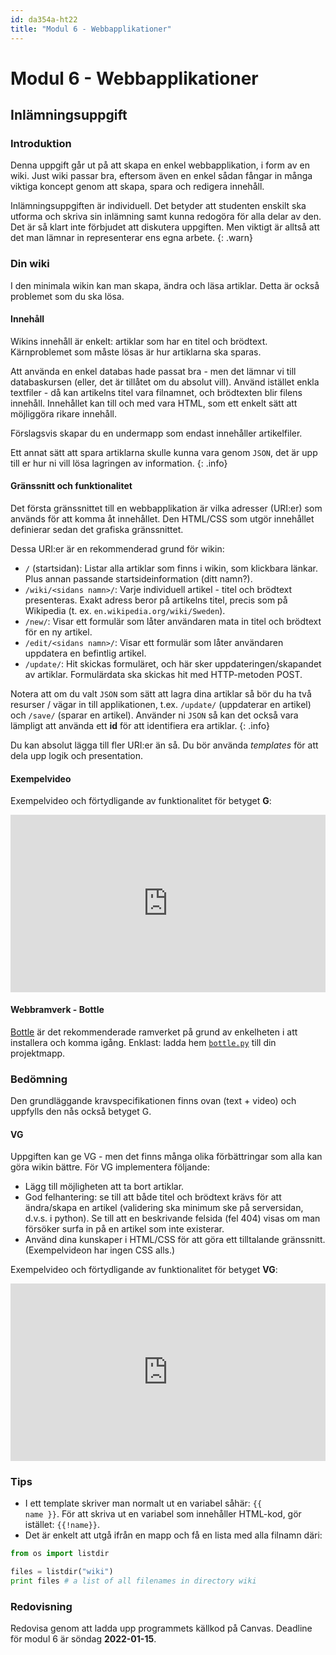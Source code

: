 ```yaml
---
id: da354a-ht22
title: "Modul 6 - Webbapplikationer"
---
```


# Modul 6 - Webbapplikationer

## Inlämningsuppgift

### Introduktion

Denna uppgift går ut på att skapa en enkel webbapplikation, i form av en wiki. Just wiki passar bra, eftersom även en enkel sådan fångar in många viktiga koncept genom att skapa, spara och redigera innehåll.

Inlämningsuppgiften är individuell. Det betyder att studenten enskilt ska utforma och skriva sin inlämning samt kunna redogöra för alla delar av den. Det är så klart inte förbjudet att diskutera uppgiften. Men viktigt är alltså att det man lämnar in representerar ens egna arbete.
{: .warn}

### Din wiki

I den minimala wikin kan man skapa, ändra och läsa artiklar. Detta är också problemet som du ska lösa.

#### Innehåll

Wikins innehåll är enkelt: artiklar som har en titel och brödtext. Kärnproblemet som måste lösas är hur artiklarna ska sparas.

Att använda en enkel databas hade passat bra - men det lämnar vi till databaskursen (eller, det är tillåtet om du absolut vill). Använd istället enkla textfiler - då kan artikelns titel vara filnamnet, och brödtexten blir filens innehåll. Innehållet kan till och med vara HTML, som ett enkelt sätt att möjliggöra rikare innehåll.

Förslagsvis skapar du en undermapp som endast innehåller artikelfiler.

Ett annat sätt att spara artiklarna skulle kunna vara genom `JSON`, det är upp till er hur ni vill lösa lagringen av information.
{: .info}

#### Gränssnitt och funktionalitet

Det första gränssnittet till en webbapplikation är vilka adresser (URI:er) som används för att komma åt innehållet. Den HTML/CSS som utgör innehållet definierar sedan det grafiska gränssnittet.

Dessa URI:er är en rekommenderad grund för wikin:

* `/` (startsidan): Listar alla artiklar som finns i wikin, som klickbara länkar. Plus annan passande startsideinformation (ditt namn?).
* `/wiki/<sidans namn>/`: Varje individuell artikel - titel och brödtext presenteras. Exakt adress beror på artikelns titel, precis som på Wikipedia (t. ex. `en.wikipedia.org/wiki/Sweden`).
* `/new/`: Visar ett formulär som låter användaren mata in titel och brödtext för en ny artikel.
* `/edit/<sidans namn>/`: Visar ett formulär som låter användaren uppdatera en befintlig artikel.
* `/update/`: Hit skickas formuläret, och här sker uppdateringen/skapandet av artiklar. Formulärdata ska skickas hit med HTTP-metoden POST.

Notera att om du valt `JSON` som sätt att lagra dina artiklar så bör du ha två resurser / vägar in till applikationen, t.ex. `/update/` (uppdaterar en artikel) och `/save/` (sparar en artikel). Använder ni `JSON` så kan det också vara lämpligt att använda ett **id** för att identifiera era artiklar.
{: .info}

Du kan absolut lägga till fler URI:er än så. Du bör använda _templates_ för att dela upp logik och presentation.

#### Exempelvideo

Exempelvideo och förtydligande av funktionalitet för betyget **G**:

<div class="video-frame">
    <div style="left: 0; width: 100%; height: 0; position: relative; padding-bottom: 56.25%;"><iframe src="https://www.youtube.com/embed/cPR-wAgrXbk?rel=0" style="top: 0; left: 0; width: 100%; height: 100%; position: absolute; border: 0;" allowfullscreen scrolling="no" allow="accelerometer; clipboard-write; encrypted-media; gyroscope; picture-in-picture;"></iframe></div>
</div>

#### Webbramverk - Bottle

[Bottle](http://bottlepy.org/) är det rekommenderade ramverket på grund av enkelheten i att installera och komma igång. Enklast: ladda hem [`bottle.py`](http://bottlepy.org/bottle.py) till din projektmapp.


### Bedömning

Den grundläggande kravspecifikationen finns ovan (text + video) och uppfylls den nås också betyget G.

#### VG

Uppgiften kan ge VG - men det finns många olika förbättringar som alla kan göra wikin bättre. För VG implementera följande:

* Lägg till möjligheten att ta bort artiklar.
* God felhantering: se till att både titel och brödtext krävs för att ändra/skapa en artikel (validering ska minimum ske på serversidan, d.v.s. i python). Se till att en beskrivande felsida (fel 404) visas om man försöker surfa in på en artikel som inte existerar.
* Använd dina kunskaper i HTML/CSS för att göra ett tilltalande gränssnitt. (Exempelvideon har ingen CSS alls.)

Exempelvideo och förtydligande av funktionalitet för betyget **VG**:

<div class="video-frame">
    <div style="left: 0; width: 100%; height: 0; position: relative; padding-bottom: 56.25%;"><iframe src="https://www.youtube.com/embed/ywaO7I6mz3s?rel=0" style="top: 0; left: 0; width: 100%; height: 100%; position: absolute; border: 0;" allowfullscreen scrolling="no" allow="accelerometer; clipboard-write; encrypted-media; gyroscope; picture-in-picture;"></iframe></div>
</div>

### Tips

- I ett template skriver man normalt ut en variabel såhär: <code>&#123;&#123; name &#125;&#125;</code>. För att skriva ut en variabel som innehåller HTML-kod, gör istället: <code>&#123;&#123;!name&#125;&#125;</code>.
- Det är enkelt att utgå ifrån en mapp och få en lista med alla filnamn däri:

```python
from os import listdir

files = listdir("wiki")
print files # a list of all filenames in directory wiki
```

### Redovisning

Redovisa genom att ladda upp programmets källkod på Canvas. Deadline för modul 6 är söndag **2022-01-15**.
